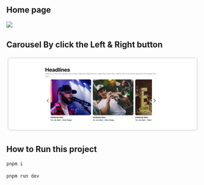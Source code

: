<!--
 * @Date: 2023-07-19 14:32:30
 * @Author: Bruce Hsu
 * @Description: 
-->
## Home page

<img src="./images/home.png">

## Carousel By click the Left & Right button

<img src="./images/carousel.png">

## How to Run this project

```
pnpm i 

pnpm run dev
```